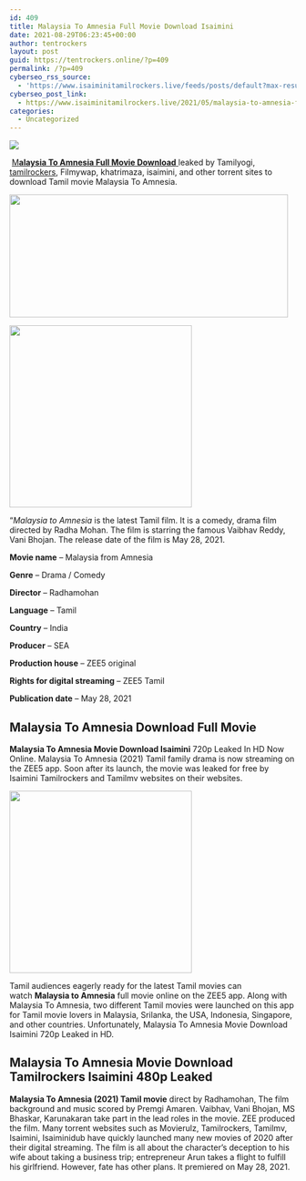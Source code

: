 ```yaml
---
id: 409
title: Malaysia To Amnesia Full Movie Download Isaimini
date: 2021-08-29T06:23:45+00:00
author: tentrockers
layout: post
guid: https://tentrockers.online/?p=409
permalink: /?p=409
cyberseo_rss_source:
  - 'https://www.isaiminitamilrockers.live/feeds/posts/default?max-results=150&start-index=1'
cyberseo_post_link:
  - https://www.isaiminitamilrockers.live/2021/05/malaysia-to-amnesia-full-movie-download.html
categories:
  - Uncategorized
---
```

<div class="media_block">
  <img src="https://1.bp.blogspot.com/-mzo4F5TPGbo/YLCJXuYKLuI/AAAAAAAAA0E/-Ea-xXeFQYM9HZ5qA-RD5jBvqJ1VX-rywCLcBGAsYHQ/s72-w489-h216-c/Malaysia%2BTo%2BAmnesia%2BMovie%2BDownload%2BIsaimini.jpg" class="media_thumbnail" />
</div>

<meta content="&nbsp; M alaysia To Amnesia Full Movie Download leaked by Tamilyogi, tamilrockers , Filmywap, khatrimaza, isaimini, and other torrent sites to d..." name="twitter:description" />

  


<center>
</center>

&nbsp;<a href="https://geeksofhealth.com/malaysia-to-amnesia-movie-2021/" target="_blank" rel="noopener">M<strong>alaysia To Amnesia Full Movie Download</strong> </a>leaked by Tamilyogi, [tamilrockers](http://www.tamilrockers.co.nz), Filmywap, khatrimaza, isaimini, and other torrent sites to download Tamil movie Malaysia To Amnesia.



<div class="separator">
  <a href="https://1.bp.blogspot.com/-mzo4F5TPGbo/YLCJXuYKLuI/AAAAAAAAA0E/-Ea-xXeFQYM9HZ5qA-RD5jBvqJ1VX-rywCLcBGAsYHQ/s1280/Malaysia%2BTo%2BAmnesia%2BMovie%2BDownload%2BIsaimini.jpg"><img loading="lazy" border="0" data-original-height="720" data-original-width="1280" height="216" src="https://1.bp.blogspot.com/-mzo4F5TPGbo/YLCJXuYKLuI/AAAAAAAAA0E/-Ea-xXeFQYM9HZ5qA-RD5jBvqJ1VX-rywCLcBGAsYHQ/w489-h216/Malaysia%2BTo%2BAmnesia%2BMovie%2BDownload%2BIsaimini.jpg" width="489" /></a></p> 
  
  <div class="separator">
    <a href="https://www.tamilrockers.co.nz/the-family-man-season-2-watch-online-all-episodes-download-tamilrockers/" target="_blank" rel="noopener"><img border="0" data-original-height="166" data-original-width="800" src="https://1.bp.blogspot.com/-GaGfUMLOSJw/X8x7oyUZTmI/AAAAAAAAAAk/J9ox3fI8Nu89sx7PwXTp4DhzhqQpFMTOwCPcBGAYYCw/s320/unnamed.gif" width="320" /></a>
  </div>
</div>

<span data-preserver-spaces="true">“</span>_Malaysia to Amnesia&nbsp;_<span data-preserver-spaces="true">is the latest Tamil film. It is a comedy, drama film directed by Radha Mohan. The film is starring the famous Vaibhav Reddy, Vani Bhojan. The release date of the film is May 28, 2021.</span>

**Movie name**<span data-preserver-spaces="true">&nbsp;– Malaysia from Amnesia</span>

**Genre**<span data-preserver-spaces="true">&nbsp;– Drama / Comedy</span>

**Director**<span data-preserver-spaces="true">&nbsp;– Radhamohan</span>

**Language**<span data-preserver-spaces="true">&nbsp;– Tamil</span>

**Country**<span data-preserver-spaces="true">&nbsp;– India</span>

**Producer**<span data-preserver-spaces="true">&nbsp;– SEA</span>

**Production house**<span data-preserver-spaces="true">&nbsp;– ZEE5 original</span>

**Rights for digital streaming**<span data-preserver-spaces="true">&nbsp;– ZEE5 Tamil</span>

**Publication date**<span data-preserver-spaces="true">&nbsp;– May 28, 2021</span>

## <span data-preserver-spaces="true">Malaysia To Amnesia Download Full Movie</span>

<span data-preserver-spaces="true"><strong>Malaysia To Amnesia Movie Download Isaimini</strong> 720p Leaked In HD Now Online. Malaysia To Amnesia (2021) Tamil family drama is now streaming on the ZEE5 app. Soon after its launch, the movie was leaked for free by Isaimini Tamilrockers and Tamilmv websites on their websites.</span>

<div class="separator">
  <a href="https://bit.ly/3z6kUmV"><img border="0" data-original-height="166" data-original-width="800" src="https://1.bp.blogspot.com/-Nkj5g_wegfg/X9G8GcSK9DI/AAAAAAAAABo/VVbM93ZLalA-I3TEzGHsAUwEybzxxVOGQCPcBGAYYCw/s320/unnamed.gif" width="320" /></a>
</div>

<span data-preserver-spaces="true">Tamil audiences eagerly ready for the latest Tamil movies can watch&nbsp;</span>**Malaysia to Amnesia**<span data-preserver-spaces="true">&nbsp;full movie online on the ZEE5 app. Along with Malaysia To Amnesia, two different Tamil movies were launched on this app for Tamil movie lovers in Malaysia, Srilanka, the USA, Indonesia, Singapore, and other countries. Unfortunately, Malaysia To Amnesia Movie Download Isaimini 720p Leaked in HD.</span>

## <span data-preserver-spaces="true">Malaysia To Amnesia Movie Download Tamilrockers Isaimini 480p Leaked</span>

**Malaysia To Amnesia (2021) Tamil movie**<span data-preserver-spaces="true">&nbsp;direct by Radhamohan, The film background and music scored by Premgi Amaren. Vaibhav, Vani Bhojan, MS Bhaskar, Karunakaran take part in the lead roles in the movie. ZEE produced the film. Many torrent websites such as Movierulz, Tamilrockers, Tamilmv, Isaimini, Isaiminidub have quickly launched many new movies of 2020 after their digital streaming. The film is all about the character’s deception to his wife about taking a business trip; entrepreneur Arun takes a flight to fulfill his girlfriend. However, fate has other plans. It premiered on May 28, 2021.</span>

<center>
</center>